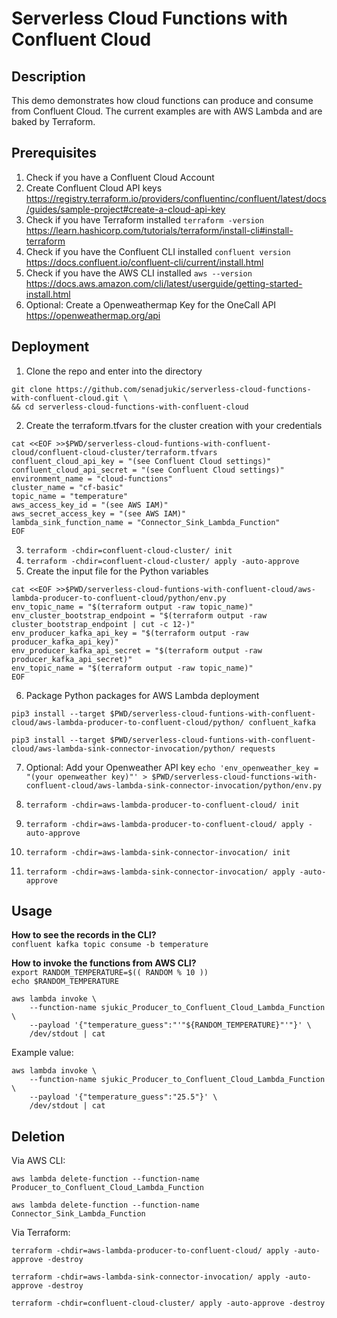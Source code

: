 # Serverless Cloud Functions with Confluent Cloud

## Description
This demo demonstrates how cloud functions can produce and consume from Confluent Cloud. The current examples are with AWS Lambda and are baked by Terraform.

## Prerequisites
1. Check if you have a Confluent Cloud Account
2. Create Confluent Cloud API keys <br> https://registry.terraform.io/providers/confluentinc/confluent/latest/docs/guides/sample-project#create-a-cloud-api-key
3. Check if you have Terraform installed `terraform -version` <br> https://learn.hashicorp.com/tutorials/terraform/install-cli#install-terraform
4. Check if you have the Confluent CLI installed `confluent version` <br> https://docs.confluent.io/confluent-cli/current/install.html
5. Check if you have the AWS CLI installed `aws --version` <br> https://docs.aws.amazon.com/cli/latest/userguide/getting-started-install.html
6. Optional: Create a Openweathermap Key for the OneCall API https://openweathermap.org/api

## Deployment
1. Clone the repo and enter into the directory
``` 
git clone https://github.com/senadjukic/serverless-cloud-functions-with-confluent-cloud.git \
&& cd serverless-cloud-functions-with-confluent-cloud 
```

2. Create the terraform.tfvars for the cluster creation with your credentials

```
cat <<EOF >>$PWD/serverless-cloud-funtions-with-confluent-cloud/confluent-cloud-cluster/terraform.tfvars
confluent_cloud_api_key = "(see Confluent Cloud settings)"
confluent_cloud_api_secret = "(see Confluent Cloud settings)"
environment_name = "cloud-functions"
cluster_name = "cf-basic"
topic_name = "temperature"
aws_access_key_id = "(see AWS IAM)"
aws_secret_access_key = "(see AWS IAM)"
lambda_sink_function_name = "Connector_Sink_Lambda_Function"
EOF
```

3. `terraform -chdir=confluent-cloud-cluster/ init`
4. `terraform -chdir=confluent-cloud-cluster/ apply -auto-approve`
5. Create the input file for the Python variables

```
cat <<EOF >>$PWD/serverless-cloud-funtions-with-confluent-cloud/aws-lambda-producer-to-confluent-cloud/python/env.py
env_topic_name = "$(terraform output -raw topic_name)"
env_cluster_bootstrap_endpoint = "$(terraform output -raw cluster_bootstrap_endpoint | cut -c 12-)"
env_producer_kafka_api_key = "$(terraform output -raw producer_kafka_api_key)"
env_producer_kafka_api_secret = "$(terraform output -raw producer_kafka_api_secret)"
env_topic_name = "$(terraform output -raw topic_name)"
EOF
```

6. Package Python packages for AWS Lambda deployment
```
pip3 install --target $PWD/serverless-cloud-funtions-with-confluent-cloud/aws-lambda-producer-to-confluent-cloud/python/ confluent_kafka

pip3 install --target $PWD/serverless-cloud-funtions-with-confluent-cloud/aws-lambda-sink-connector-invocation/python/ requests
```
7. Optional: Add your Openweather API key
`echo 'env_openweather_key = "(your openweather key)"' > $PWD/serverless-cloud-functions-with-confluent-cloud/aws-lambda-sink-connector-invocation/python/env.py`

8. `terraform -chdir=aws-lambda-producer-to-confluent-cloud/ init`
9. `terraform -chdir=aws-lambda-producer-to-confluent-cloud/ apply -auto-approve`

10. `terraform -chdir=aws-lambda-sink-connector-invocation/ init`
11. `terraform -chdir=aws-lambda-sink-connector-invocation/ apply -auto-approve`

## Usage

**How to see the records in the CLI?** <br>
```confluent kafka topic consume -b temperature```

**How to invoke the functions from AWS CLI?** <br>
```export RANDOM_TEMPERATURE=$(( RANDOM % 10 ))``` <br>
```echo $RANDOM_TEMPERATURE``` <br>

```
aws lambda invoke \
    --function-name sjukic_Producer_to_Confluent_Cloud_Lambda_Function \
    --payload '{"temperature_guess":"'"${RANDOM_TEMPERATURE}"'"}' \
    /dev/stdout | cat
``` 

Example value:

```
aws lambda invoke \
    --function-name sjukic_Producer_to_Confluent_Cloud_Lambda_Function \
    --payload '{"temperature_guess":"25.5"}' \
    /dev/stdout | cat
```

## Deletion

Via AWS CLI:
```
aws lambda delete-function --function-name Producer_to_Confluent_Cloud_Lambda_Function

aws lambda delete-function --function-name Connector_Sink_Lambda_Function
```

Via Terraform:

```
terraform -chdir=aws-lambda-producer-to-confluent-cloud/ apply -auto-approve -destroy

terraform -chdir=aws-lambda-sink-connector-invocation/ apply -auto-approve -destroy

terraform -chdir=confluent-cloud-cluster/ apply -auto-approve -destroy
```

